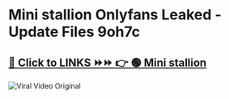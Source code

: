 
 # Mini stallion Onlyfans Leaked - Update Files 9oh7c

## <h2><a href="https://clipsfans.com/Mini_stallion&ref=git">🔗 Click to LINKS ⏩⏩ 👉 🟢 Mini stallion </a></h2>

<a href="https://clipsfans.com/Mini_stallion&ref=git" rel="nofollow" data-target="animated-image.originalLink"><img src="https://i.ibb.co.com/xMMVF88/686577567.gif" alt="Viral Video Original" style="max-width: 100%; display: inline-block;" data-target="animated-image.originalImage"></a>


